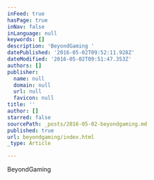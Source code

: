 ```yaml
---
inFeed: true
hasPage: true
inNav: false
inLanguage: null
keywords: []
description: 'BeyondGaming '
datePublished: '2016-05-02T09:52:11.928Z'
dateModified: '2016-05-02T09:51:47.353Z'
authors: []
publisher:
  name: null
  domain: null
  url: null
  favicon: null
title: ''
author: []
starred: false
sourcePath: _posts/2016-05-02-beyondgaming.md
published: true
url: beyondgaming/index.html
_type: Article

---
```

BeyondGaming